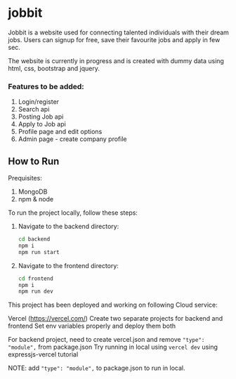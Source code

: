 # jobbit
Jobbit is a website used for connecting talented individuals with their dream jobs. Users can signup for free, save their favourite jobs and apply in few sec.

The website is currently in progress and is created with dummy data using html, css, bootstrap and jquery.

### Features to be added:
1. Login/register
2. Search api
3. Posting Job api
4. Apply to Job api
5. Profile page and edit options
6. Admin page - create company profile






## How to Run

Prequisites:
1. MongoDB
2. npm & node

To run the project locally, follow these steps:

1. Navigate to the backend directory:
    ```bash
    cd backend
    npm i
    npm run start
    ```

2. Navigate to the frontend directory:
    ```bash
    cd frontend
    npm i
    npm run dev
    ```



This project has been deployed and working on following Cloud service:

Vercel (https://vercel.com/)
Create two separate projects for backend and frontend
Set env variables properly and deploy them both

For backend project, need to create vercel.json and remove `"type": "module",` from package.json
Try running in local using `vercel dev` using expressjs-vercel tutorial

NOTE: add `"type": "module",` to package.json to run in local.